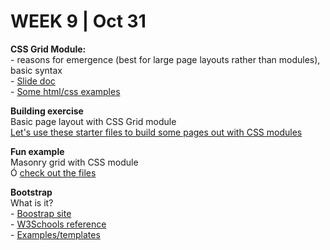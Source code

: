 <h1>WEEK 9 | Oct 31 </h1>
<p><strong>CSS Grid Module:</strong> <br>
- reasons for emergence (best for large page layouts rather than modules), basic syntax <br>
- <a href="IntrotoWeb_W6_CSSGrid.pdf">Slide doc</a><br>
- <a href="https://github.com/miraalibek/NYU_IDM_IntroToWeb/tree/master/W9_Oct31/css_grid">Some html/css examples</a></p>

<p><strong>Building exercise</strong><br>
Basic page layout with CSS Grid module<br>
<a href="">Let's use these starter files to build some pages out with CSS modules</a></p>

<p><strong>Fun example</strong><br>
Masonry grid with CSS module<br>Ó
<a href="https://github.com/miraalibek/NYU_IDM_IntroToWeb/tree/master/W9_Oct31/masonry_grid">check out the files</a></p>


<p><strong>Bootstrap</strong><br>
What is it?  <br>
- <a href="https://getbootstrap.com/">Boostrap site</a><br>
- <a href="https://www.w3schools.com/bootstrap/">W3Schools reference</a><br>
- <a href="https://getbootstrap.com/docs/4.3/examples/">Examples/templates</a><br></p>
</p>
</div>
